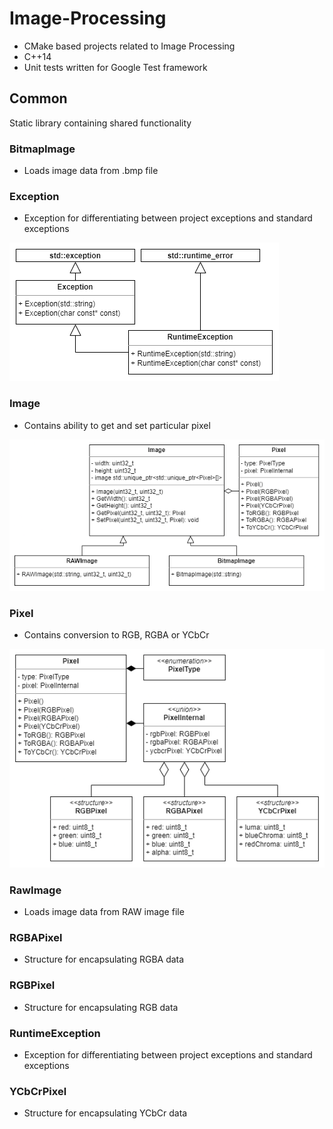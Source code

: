 # Image-Processing
- CMake based projects related to Image Processing
- C++14
- Unit tests written for Google Test framework

## Common
Static library containing shared functionality

### BitmapImage
- Loads image data from .bmp file

### Exception
- Exception for differentiating between project exceptions and standard exceptions

![Demo](Common/media/Exception.png)

### Image
- Contains ability to get and set particular pixel

![Demo](Common/media/Image.png)

### Pixel
- Contains conversion to RGB, RGBA or YCbCr

![Demo](Common/media/Pixel.png)

### RawImage
- Loads image data from RAW image file

### RGBAPixel
- Structure for encapsulating RGBA data

### RGBPixel
- Structure for encapsulating RGB data

### RuntimeException
- Exception for differentiating between project exceptions and standard exceptions

### YCbCrPixel
- Structure for encapsulating YCbCr data